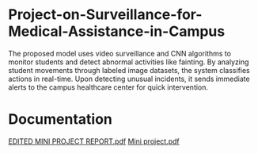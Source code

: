 # Project-on-Surveillance-for-Medical-Assistance-in-Campus
The proposed model uses video surveillance and CNN algorithms to monitor students and detect abnormal activities like fainting. By analyzing student movements through labeled image datasets, the system classifies actions in real-time. Upon detecting unusual incidents, it sends immediate alerts to the campus healthcare center for quick intervention.
# Documentation
[EDITED MINI PROJECT REPORT.pdf](https://github.com/user-attachments/files/17706045/EDITED.MINI.PROJECT.REPORT.pdf)
[Mini project.pdf](https://github.com/user-attachments/files/17706075/Mini.project.pdf)
